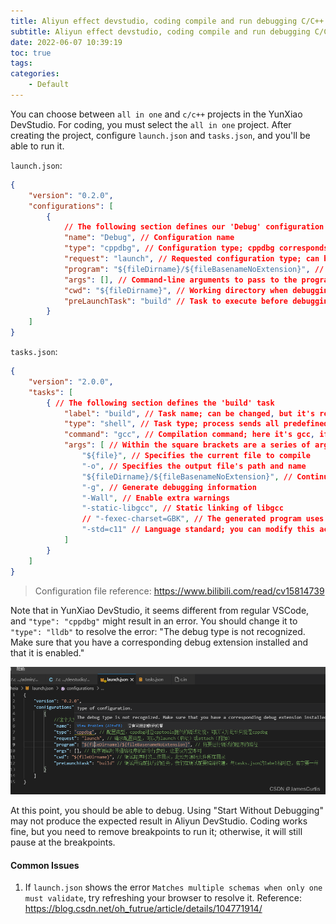 ```yaml
---
title: Aliyun effect devstudio, coding compile and run debugging C/C++
subtitle: Aliyun effect devstudio, coding compile and run debugging C/C++
date: 2022-06-07 10:39:19
toc: true
tags: 
categories: 
    - Default
---
```


You can choose between `all in one` and `c/c++` projects in the YunXiao DevStudio. For coding, you must select the `all in one` project. After creating the project, configure `launch.json` and `tasks.json`, and you'll be able to run it.

`launch.json`:
```json
{
    "version": "0.2.0",
    "configurations": [
        {
            // The following section defines our 'Debug' configuration
            "name": "Debug", // Configuration name
            "type": "cppdbg", // Configuration type; cppdbg corresponds to the debugging functionality provided by cpptools; consider only cppdbg here
            "request": "launch", // Requested configuration type; can be launch (start) or attach (attach)
            "program": "${fileDirname}/${fileBasenameNoExtension}", // Path to the program to be debugged
            "args": [], // Command-line arguments to pass to the program during debugging; set to empty here
            "cwd": "${fileDirname}", // Working directory when debugging the program; this is the directory where the source code file is located
            "preLaunchTask": "build" // Task to execute before debugging; we need to compile/build before debugging; matches the label in tasks.json
        }
    ]
}
```
`tasks.json`:
```json
{
    "version": "2.0.0",
    "tasks": [
        { // The following section defines the 'build' task
            "label": "build", // Task name; can be changed, but it's recommended not to
            "type": "shell", // Task type; process sends all predefined variables and escapes directly to the command; shell is like opening a shell and then entering commands, so args will be parsed again through the shell
            "command": "gcc", // Compilation command; here it's gcc, if you're compiling C++, switch to g++
            "args": [ // Within the square brackets are a series of arguments to pass to the gcc command for various functionalities
                "${file}", // Specifies the current file to compile
                "-o", // Specifies the output file's path and name
                "${fileDirname}/${fileBasenameNoExtension}", // Continues from the previous -o, places the executable file in the bin folder within the source code file's directory with the same name as the source code file
                "-g", // Generate debugging information
                "-Wall", // Enable extra warnings
                "-static-libgcc", // Static linking of libgcc
                // "-fexec-charset=GBK", // The generated program uses GBK encoding; not adding this will result in Chinese characters being garbled on Windows
                "-std=c11" // Language standard; you can modify this according to your needs; for C++, change it to the appropriate C++ standard, like c++11
            ]
        }
    ]
}
```

> Configuration file reference:
> https://www.bilibili.com/read/cv15814739

Note that in YunXiao DevStudio, it seems different from regular VSCode, and `"type": "cppdbg"` might result in an error. You should change it to `"type": "lldb"` to resolve the error: "The debug type is not recognized. Make sure that you have a corresponding debug extension installed and that it is enabled."

![16936528309911693652830852.png](https://raw.githubusercontent.com/eric-gitta-moore/eric-gitta-moore.github.io/main/static/images/16936528309911693652830852.png)

At this point, you should be able to debug. Using "Start Without Debugging" may not produce the expected result in Aliyun DevStudio. Coding works fine, but you need to remove breakpoints to run it; otherwise, it will still pause at the breakpoints.

#### Common Issues
1. If `launch.json` shows the error `Matches multiple schemas when only one must validate`, try refreshing your browser to resolve it.
   Reference: https://blog.csdn.net/oh_futrue/article/details/104771914/